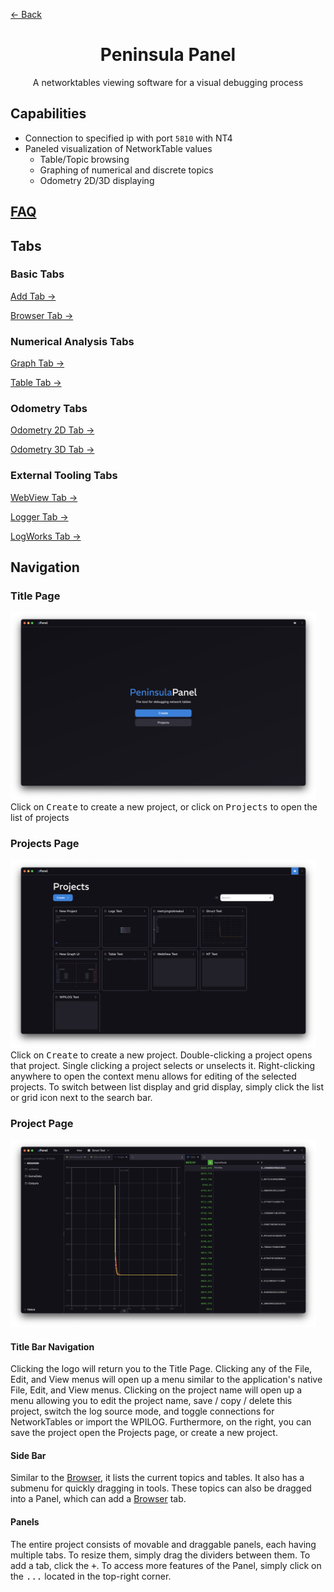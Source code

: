 <a href="../../README.md" class="back">← Back</a>

<div>
    <h1 id="peninsula-panel" align="center">Peninsula Panel</h1>
    <p align="center">A networktables viewing software for a visual debugging process</p>
</div>

## Capabilities
- Connection to specified ip with port `5810` with NT4
- Paneled visualization of NetworkTable values
    - Table/Topic browsing
    - Graphing of numerical and discrete topics
    - Odometry 2D/3D displaying

## [FAQ](./FAQ.md)

## Tabs

### Basic Tabs
[Add Tab →](./tabs/ADD.md)

[Browser Tab →](./tabs/BROWSER.md)

### Numerical Analysis Tabs
[Graph Tab →](./tabs/GRAPH.md)

[Table Tab →](./tabs/TABLE.md)

### Odometry Tabs
[Odometry 2D Tab →](./tabs/ODOMETRY2D.md)

[Odometry 3D Tab →](./tabs/ODOMETRY3D.md)

### External Tooling Tabs
[WebView Tab →](./tabs/WEBVIEW.md)

[Logger Tab →](./tabs/LOGGER.md)

[LogWorks Tab →](./tabs/LOGWORKS.md)

## Navigation

### Title Page
<img src="./title.png" height="300px">
Click on <kbd>Create</kbd> to create a new project, or click on <kbd>Projects</kbd> to open the list of projects

### Projects Page
<img src="./projects.png" height="300px">
Click on <kbd>Create</kbd> to create a new project. Double-clicking a project opens that project. Single clicking a project selects or unselects it. Right-clicking anywhere to open the context menu allows for editing of the selected projects. To switch between list display and grid display, simply click the list or grid icon next to the search bar.

### Project Page
<img src="./project.png" height="300px">

#### Title Bar Navigation
Clicking the logo will return you to the Title Page. Clicking any of the File, Edit, and View menus will open up a menu similar to the application's native File, Edit, and View menus. Clicking on the project name will open up a menu allowing you to edit the project name, save / copy / delete this project, switch the log source mode, and toggle connections for NetworkTables or import the WPILOG. Furthermore, on the right, you can save the project open the Projects page, or create a new project.

#### Side Bar
Similar to the [Browser](./tabs/BROWSER.md), it lists the current topics and tables. It also has a submenu for quickly dragging in tools. These topics can also be dragged into a Panel, which can add a [Browser](./tabs/BROWSER.md) tab.

#### Panels
The entire project consists of movable and draggable panels, each having multiple tabs. To resize them, simply drag the dividers between them. To add a tab, click the <kbd>+</kbd>. To access more features of the Panel, simply click on the <kbd>...</kbd> located in the top-right corner.
